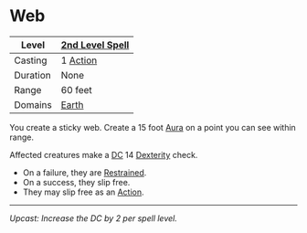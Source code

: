 # Web

| Level    | [2nd Level Spell](2nd%20Level%20Spells.md)          |
| -------- | --------------------------------------------------- |
| Casting  | 1 [Action](../../../../Game%20Procedures/Core%20Procedures/Action.md) |
| Duration | None                                                |
| Range    | 60 feet                                             |
| Domains  | [Earth](../../Spell%20Domains/Earth.md)          |

You create a sticky web. Create a 15 foot [Aura](../../Areas%20of%20Effect/Aura.md) on a point you can see within range.

Affected creatures make a [DC](../../../../Game%20Procedures/Core%20Procedures/DC.md) 14 [Dexterity](../../../../Player%20Characters/The%20Ability%20Scores/Dexterity.md) check.

- On a failure, they are [Restrained](../../../../Game%20Procedures/Conditions/Restrained.md).
- On a success, they slip free.
- They may slip free as an [Action](../../../../Game%20Procedures/Core%20Procedures/Action.md).

---
*Upcast: Increase the DC by 2 per spell level.*

